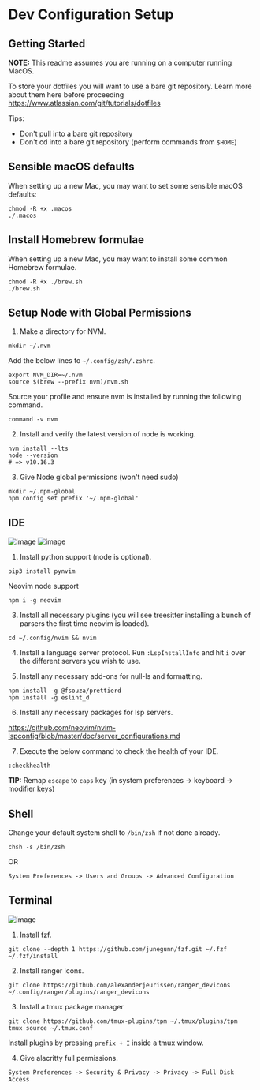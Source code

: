 # Dev Configuration Setup

## Getting Started

**NOTE:** This readme assumes you are running on a computer running MacOS.

To store your dotfiles you will want to use a bare git repository.
Learn more about them here before proceeding https://www.atlassian.com/git/tutorials/dotfiles

Tips:

- Don't pull into a bare git repository
- Don't cd into a bare git repository (perform commands from `$HOME`)

## Sensible macOS defaults

When setting up a new Mac, you may want to set some sensible macOS defaults:

```
chmod -R +x .macos
./.macos
```

## Install Homebrew formulae

When setting up a new Mac, you may want to install some common Homebrew formulae.

```
chmod -R +x ./brew.sh
./brew.sh
```

## Setup Node with Global Permissions

1. Make a directory for NVM.

```
mkdir ~/.nvm
```

Add the below lines to `~/.config/zsh/.zshrc`.

```
export NVM_DIR=~/.nvm
source $(brew --prefix nvm)/nvm.sh
```

Source your profile and ensure nvm is installed by running the following command.

```
command -v nvm
```

2. Install and verify the latest version of node is working.

```
nvm install --lts
node --version
# => v10.16.3
```

3. Give Node global permissions (won't need sudo)

```
mkdir ~/.npm-global
npm config set prefix '~/.npm-global'
```

## IDE

![image](https://user-images.githubusercontent.com/35639417/147967100-96f9dd12-26f3-4e13-9d40-e05f9a174e66.png)
![image](https://user-images.githubusercontent.com/35639417/147967067-f6d91fe5-7668-4227-a54b-a498630a833d.png)

1. Install python support (node is optional).

```
pip3 install pynvim
```

Neovim node support

```
npm i -g neovim
```

3. Install all necessary plugins (you will see treesitter installing a bunch of parsers the first time neovim is loaded).

```
cd ~/.config/nvim && nvim
```

4. Install a language server protocol. Run `:LspInstallInfo` and hit `i` over the different servers you wish to use.

5. Install any necessary add-ons for null-ls and formatting.

```
npm install -g @fsouza/prettierd
npm install -g eslint_d
```

6. Install any necessary packages for lsp servers.

https://github.com/neovim/nvim-lspconfig/blob/master/doc/server_configurations.md

7. Execute the below command to check the health of your IDE.

```
:checkhealth
```

**TIP:** Remap `escape` to `caps` key (in system preferences -> keyboard -> modifier keys)

## Shell

Change your default system shell to `/bin/zsh` if not done already.

```
chsh -s /bin/zsh
```

OR

```
System Preferences -> Users and Groups -> Advanced Configuration
```

## Terminal

![image](https://user-images.githubusercontent.com/35639417/147966952-61a57bf9-0304-4bd6-a300-ea688171631b.png)

1. Install fzf.

```
git clone --depth 1 https://github.com/junegunn/fzf.git ~/.fzf
~/.fzf/install
```

2. Install ranger icons.

```
git clone https://github.com/alexanderjeurissen/ranger_devicons ~/.config/ranger/plugins/ranger_devicons
```

3. Install a tmux package manager

```
git clone https://github.com/tmux-plugins/tpm ~/.tmux/plugins/tpm
tmux source ~/.tmux.conf
```

Install plugins by pressing `prefix + I` inside a tmux window.

4. Give alacritty full permissions.

```
System Preferences -> Security & Privacy -> Privacy -> Full Disk Access
```
